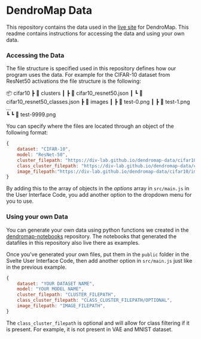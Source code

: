 # DendroMap Data

This repository contains the data used in the [live site](https://div-lab.github.io/dendromap/) for DendroMap. This readme contains instructions for accessing the data and using your own data.

### Accessing the Data

The file structure is specified used in this repository defines how our program uses the data. For example for the CIFAR-10 dataset from ResNet50 activations the file structure is the following:

📦 cifar10
┣ 📂 clusters
┃ ┣ 📜 cifar10_resnet50.json
┃ ┗ 📜 cifar10_resnet50_classes.json
┣ 📂 images
┃ ┣ 📜 test-0.png
┃ ┣ 📜 test-1.png
...  
┗ ┗ 📜 test-9999.png

You can specify where the files are located through an object of the following format:

```javascript
{
	dataset: "CIFAR-10",
	model: "ResNet-50",
	cluster_filepath: "https://div-lab.github.io/dendromap-data/cifar10/clusters/cifar10_resnet50.json",
	class_cluster_filepath: "https://div-lab.github.io/dendromap-data/cifar10/clusters/cifar10_resnet50_classes.json",
	image_filepath:"https://div-lab.github.io/dendromap-data/cifar10/images",
}
```

By adding this to the array of objects in the _options_ array in `src/main.js` in the User Interface Code, you add another option to the dropdown menu for you to use.

### Using your own Data

You can generate your own data using python functions we created in the [dendromap-notebooks](https://github.com/div-lab/dendromap-notebooks) repository. The notebooks that generated the datafiles in this repository also live there as examples.

Once you've generated your own files, put them in the `public` folder in the Svelte User Interface Code, then add another option in `src/main.js` just like in the previous example.

```javascript
{
	dataset: "YOUR DATASET NAME",
	model: "YOUR MODEL NAME",
	cluster_filepath: "CLUSTER_FILEPATH",
	class_cluster_filepath: "CLASS_CLUSTER_FILEPATH/OPTIONAL",
	image_filepath: "IMAGE_FILEPATH",
}
```

The `class_cluster_filepath` is optional and will allow for class filtering if it is present. For example, it is not present in VAE and MNIST dataset.
